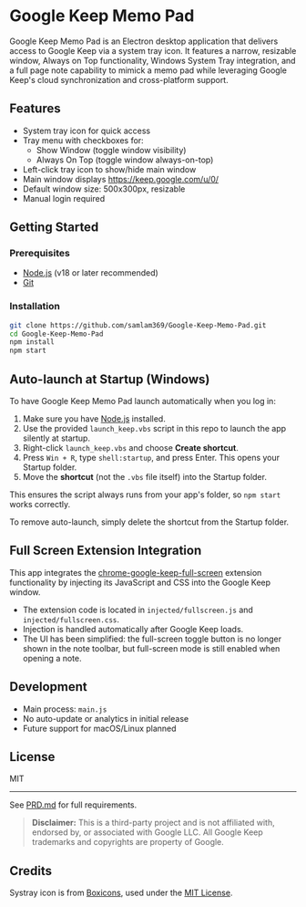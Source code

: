 # Google Keep Memo Pad

Google Keep Memo Pad is an Electron desktop application that delivers access to Google Keep via a system tray icon. It features a narrow, resizable window, Always on Top functionality, Windows System Tray integration, and a full page note capability to mimick a memo pad while leveraging Google Keep's cloud synchronization and cross-platform support.

## Features
- System tray icon for quick access
- Tray menu with checkboxes for:
    - Show Window (toggle window visibility)
    - Always On Top (toggle window always-on-top)
- Left-click tray icon to show/hide main window
- Main window displays https://keep.google.com/u/0/
- Default window size: 500x300px, resizable
- Manual login required

## Getting Started

### Prerequisites
- [Node.js](https://nodejs.org/) (v18 or later recommended)
- [Git](https://git-scm.com/)

### Installation
```sh
git clone https://github.com/samlam369/Google-Keep-Memo-Pad.git
cd Google-Keep-Memo-Pad
npm install
npm start
```

## Auto-launch at Startup (Windows)

To have Google Keep Memo Pad launch automatically when you log in:

1. Make sure you have [Node.js](https://nodejs.org/) installed.
2. Use the provided `launch_keep.vbs` script in this repo to launch the app silently at startup.
3. Right-click `launch_keep.vbs` and choose **Create shortcut**.
4. Press `Win + R`, type `shell:startup`, and press Enter. This opens your Startup folder.
5. Move the **shortcut** (not the `.vbs` file itself) into the Startup folder.

This ensures the script always runs from your app's folder, so `npm start` works correctly.

To remove auto-launch, simply delete the shortcut from the Startup folder.

## Full Screen Extension Integration

This app integrates the [chrome-google-keep-full-screen](https://github.com/chrisputnam9/chrome-google-keep-full-screen) extension functionality by injecting its JavaScript and CSS into the Google Keep window.

- The extension code is located in `injected/fullscreen.js` and `injected/fullscreen.css`.
- Injection is handled automatically after Google Keep loads.
- The UI has been simplified: the full-screen toggle button is no longer shown in the note toolbar, but full-screen mode is still enabled when opening a note.

## Development
- Main process: `main.js`
- No auto-update or analytics in initial release
- Future support for macOS/Linux planned

## License
MIT

---

See [PRD.md](./PRD.md) for full requirements.

> **Disclaimer:** This is a third-party project and is not affiliated with, endorsed by, or associated with Google LLC. All Google Keep trademarks and copyrights are property of Google.

## Credits

Systray icon is from [Boxicons](https://boxicons.com/), used under the [MIT License](https://github.com/atisawd/boxicons/blob/master/LICENSE).
